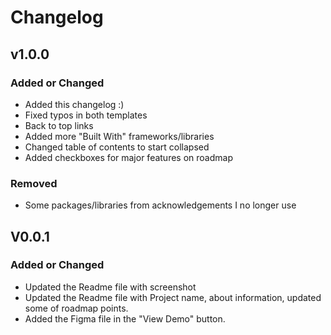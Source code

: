 # Changelog

## v1.0.0

### Added or Changed
- Added this changelog :)
- Fixed typos in both templates
- Back to top links
- Added more "Built With" frameworks/libraries
- Changed table of contents to start collapsed
- Added checkboxes for major features on roadmap

### Removed

- Some packages/libraries from acknowledgements I no longer use


## V0.0.1

### Added or Changed
- Updated the Readme file with screenshot
- Updated the Readme file with Project name, about information, updated some of roadmap points.
- Added the Figma file in the "View Demo" button.